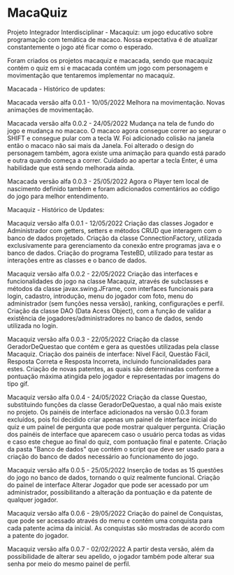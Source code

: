 # MacaQuiz
Projeto Integrador Interdisciplinar - Macaquiz: um jogo educativo sobre programação com temática de macaco. Nossa expectativa é de atualizar constantemente o jogo até ficar como o esperado.

Foram criados os projetos macaquiz e macacada, sendo que macaquiz contém o quiz em si e macacada contém um jogo com personagem e movimentação que tentaremos implementar no macaquiz.

Macacada - Histórico de updates:

  Macacada versão alfa 0.0.1 - 10/05/2022
  Melhora na movimentação.
  Novas animações de movimentação.

  Macacada versão alfa 0.0.2 - 24/05/2022
  Mudança na tela de fundo do jogo e mudança no macaco. O macaco agora consegue correr ao segurar o SHIFT e consegue pular com a tecla W. Foi adicionado colisão na janela então o macaco não sai mais da Janela. Foi alterado o design do personagem também, agora existe uma animação para quando está parado e outra quando começa a correr. Cuidado ao apertar a tecla Enter, é uma habilidade que está sendo melhorada ainda.

  Macacada versão alfa 0.0.3 - 25/05/2022
  Agora o Player tem local de nascimento definido também e foram adicionados comentários ao código do jogo para melhor entendimento.

Macaquiz - Histórico de Updates:

  Macaquiz versão alfa 0.0.1 - 12/05/2022
  Criação das classes Jogador e Administrador com getters, setters e métodos CRUD que interagem com o banco de dados projetado.
  Criação da classe ConnectionFactory, utilizada exclusivamente para gerenciamento da conexão entre programas java e o banco de dados.
  Criação do programa TesteBD, utilizado para testar as interações entre as classes e o banco de dados.

  Macaquiz versão alfa 0.0.2 - 22/05/2022
  Criação das interfaces e funcionalidades do jogo na classe Macaquiz, através de subclasses e métodos da classe javax.swing.JFrame, com interfaces funcionais para
    login, cadastro, introdução, menu do jogador com foto, menu do administrador (sem funções nessa versão), ranking, configurações e perfil.
  Criação da classe DAO (Data Acess Object), com a função de validar a existência de jogadores/administradores no banco de dados, sendo utilizada no login.

  Macaquiz versão alfa 0.0.3 - 22/05/2022
  Criação da classe GeradorDeQuestao que contém e gera as questões utilizadas pela classe Macaquiz.
  Criação dos painéis de interface: Nível Fácil, Questão Fácil, Resposta Correta e Resposta Incorreta, incluindo funcionalidades para estes.
  Criação de novas patentes, as quais são determinadas conforme a pontuação máxima atingida pelo jogador e representadas por imagens do tipo gif.

  Macaquiz versão alfa 0.0.4 - 24/05/2022
  Criação da classe Questao, substituindo funções da classe GeradorDeQuestao, a qual não mais existe no projeto.
  Os painéis de interface adicionados na versão 0.0.3 foram excluídos, pois foi decidido criar apenas um painel de interface inicial do quiz e um painel de pergunta que pode mostrar qualquer pergunta.
  Criação dos painéis de interface que aparecem caso o usuário perca todas as vidas e caso este chegue ao final do quiz, com pontuação final e patente.
  Criação da pasta "Banco de dados" que contém o script que deve ser usado para a criação do banco de dados necessário ao funcionamento do jogo.

  Macaquiz versão alfa 0.0.5 - 25/05/2022
  Inserção de todas as 15 questões do jogo no banco de dados, tornando o quiz realmente funcional.
  Criação do painel de interface Alterar Jogador que pode ser acessado por um administrador, possibilitando a alteração da pontuação e da patente de qualquer jogador.
  
  Macaquiz versão alfa 0.0.6 - 29/05/2022
  Criação do painel de Conquistas, que pode ser acessado através do menu e contém uma conquista para cada patente acima da inicial. As conquistas são mostradas de acordo com a patente do jogador.
  
  Macaquiz versão alfa 0.0.7 - 02/02/2022
  A partir desta versão, além da possibilidade de alterar seu apelido, o jogador também pode alterar sua senha por meio do mesmo painel de perfil.
